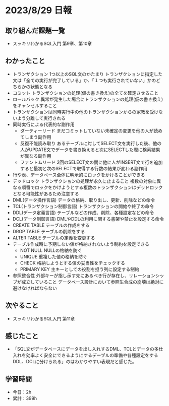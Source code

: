 # 2023/8/29 日報
## 取り組んだ課題一覧
- スッキリわかるSQL入門 第9章、第10章

## わかったこと
- トランザクション
  1つ以上のSQL文のかたまり
  トランザクションに指定した文は「全ての実行が完了している」か、「１つも実行されていない」かのどちらかの状態となる
- コミット
  トランザクションの処理(仮の書き換え)の全てを確定させること
- ロールバック
  異常が発生した場合にトランザクションの処理(仮の書き換え)をキャンセルすること
- トランザクションは同時実行中の他のトランザクションからの家教を受けないよう分離して実行される
- 同時実行による代表的な副作用
  - ダーティーリード
    まだコミットしていない未確定の変更を他の人が読めてしまう副作用
  - 反復不能読み取り
    あるテーブルに対してSELECT文を実行した後、他の人がUPDATE文でデータを書き換えると次にSELECTした際に検索結果が異なる副作用
  - ファントムリード
    2回のSELECT文の間に他に人がINSERT文で行を追加すると最初と次のSELECTで取得する行数の結果が変わる副作用
- 行や表、データベース全体に明示的にロックをかけることができる
- デッドロック
  トランザクションの処理が永久に止まること
  複数の対象に異なる順番でロックをかけようとする複数のトランザクションはデッドロックとなる可能性があるため注意する
- DML(データ操作言語)
  データの格納、取り出し、更新、削除などの命令
- TCL(トランザクション制御言語)
  トランザクションの開始や終了の命令
- DDL(データ定義言語)
  テーブルなどの作成、削除、各種設定などの命令
- DCL(データ制御言語)
  DMLやDDLの利用に関する書架や禁止を設定する命令
- CREATE TABLE
  テーブルの作成をする
- DROP TABLE
  テーブルの削除をする
- ALTER TABLE
  テーブルの定義を変更する
- テーブル作成時に予期しない値が格納されないよう制約を設定できる
  - NOT NULL
    NULLの格納を防ぐ
  - UNIQUE
    重複した値の格納を防ぐ
  - CHECK
    格納しようとする値の妥当性をチェックする
  - PRIMARY KEY
    主キーとしての役割を担う列に設定する制約
- 参照整合性
  外部キーが指し示す先にあるべき行が存在し、リレーションシップが成立していること
  データベース設計において参照生合成の崩壊は絶対に避けなければならない
   
## 次やること
- スッキリわかるSQL入門 第11章

## 感じたこと
- 「SQL文がデータベースにデータを出し入れするDML、TCLとデータの多仕入れを効率よく安全にできるようにするデーブルの準備や各種設定をするDDL、DCLに分けられる」のはわかりやすい表現だと感じた。
  
## 学習時間
- 今日：2h
- 累計：399h
